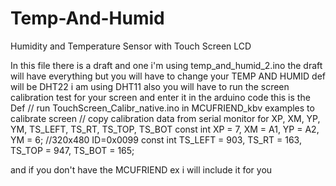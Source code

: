 # Temp-And-Humid

 Humidity and Temperature Sensor with Touch Screen LCD


In this file there is a draft and one i'm using temp_and_humid_2.ino the draft will have everything but you will have to change your TEMP AND HUMID def will be DHT22 i am using DHT11 also you will have to run the screen calibration test for your screen and enter it in the arduino code this is the Def // run TouchScreen_Calibr_native.ino in MCUFRIEND_kbv examples to calibrate screen
// copy calibration data from serial monitor for XP, XM, YP, YM, TS_LEFT, TS_RT, TS_TOP, TS_BOT
const int XP = 7, XM = A1, YP = A2, YM = 6; //320x480 ID=0x0099
const int TS_LEFT = 903, TS_RT = 163, TS_TOP = 947, TS_BOT = 165;


and if you don't have the MCUFRIEND ex i will include it for you
